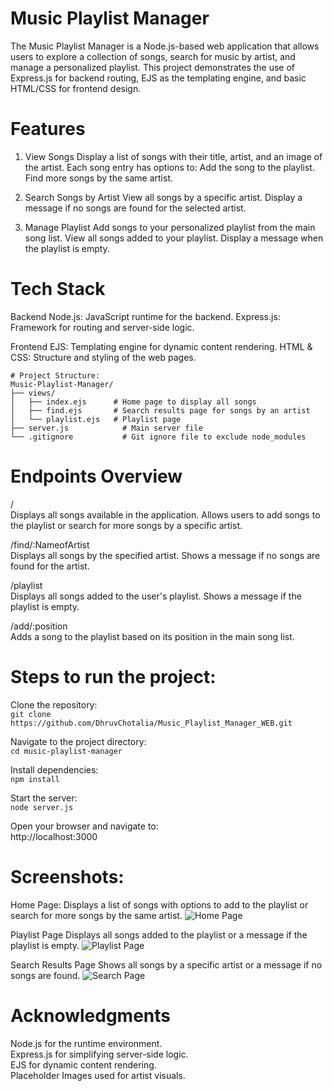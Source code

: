 # Music Playlist Manager

The Music Playlist Manager is a Node.js-based web application that allows users to explore a collection of songs, search for music by artist, and manage a personalized playlist. This project demonstrates the use of Express.js for backend routing, EJS as the templating engine, and basic HTML/CSS for frontend design.

# Features

1. View Songs
Display a list of songs with their title, artist, and an image of the artist.
Each song entry has options to:
Add the song to the playlist.
Find more songs by the same artist.

3. Search Songs by Artist
View all songs by a specific artist.
Display a message if no songs are found for the selected artist.

3. Manage Playlist
Add songs to your personalized playlist from the main song list.
View all songs added to your playlist.
Display a message when the playlist is empty.

# Tech Stack

Backend
Node.js: JavaScript runtime for the backend.
Express.js: Framework for routing and server-side logic.

Frontend
EJS: Templating engine for dynamic content rendering.
HTML & CSS: Structure and styling of the web pages.

```
# Project Structure:
Music-Playlist-Manager/
├── views/
│   ├── index.ejs      # Home page to display all songs
│   ├── find.ejs       # Search results page for songs by an artist
│   └── playlist.ejs   # Playlist page
├── server.js            # Main server file
└── .gitignore           # Git ignore file to exclude node_modules
```

# Endpoints Overview

/<br>
Displays all songs available in the application.
Allows users to add songs to the playlist or search for more songs by a specific artist.

/find/:NameofArtist<br>
Displays all songs by the specified artist.
Shows a message if no songs are found for the artist.

/playlist<br>
Displays all songs added to the user's playlist.
Shows a message if the playlist is empty.

/add/:position<br>
Adds a song to the playlist based on its position in the main song list.

# Steps to run the project:

Clone the repository:<br>
``` git clone https://github.com/DhruvChotalia/Music_Playlist_Manager_WEB.git ```

Navigate to the project directory:<br>
``` cd music-playlist-manager ```

Install dependencies:<br>
``` npm install ```

Start the server:<br>
``` node server.js ```

Open your browser and navigate to:<br>
http://localhost:3000

# Screenshots:
Home Page:
Displays a list of songs with options to add to the playlist or search for more songs by the same artist.
![Home Page](Home.jpeg)

Playlist Page
Displays all songs added to the playlist or a message if the playlist is empty.
![Playlist Page](play.jpeg)

Search Results Page
Shows all songs by a specific artist or a message if no songs are found.
![Search Page](search.jpeg)

# Acknowledgments

Node.js for the runtime environment.<br>
Express.js for simplifying server-side logic.<br>
EJS for dynamic content rendering.<br>
Placeholder Images used for artist visuals.<br>